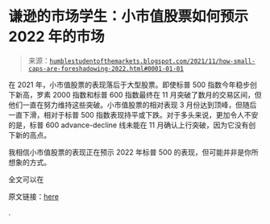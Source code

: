 <!--yml

类别：未分类

日期：2024-05-18 01:51:14

-->

# 谦逊的市场学生：小市值股票如何预示 2022 年的市场

> 来源：[`humblestudentofthemarkets.blogspot.com/2021/11/how-small-caps-are-foreshadowing-2022.html#0001-01-01`](https://humblestudentofthemarkets.blogspot.com/2021/11/how-small-caps-are-foreshadowing-2022.html#0001-01-01)

在 2021 年，小市值股票的表现落后于大型股票。即使标普 500 指数今年稳步创下新高，罗素 2000 指数和标普 600 指数最终在 11 月突破了数月的交易区间，但他们一直在努力维持这些突破。小市值股票的相对表现 3 月份达到顶峰，但随后一直下滑，相对于标普 500 指数表现持平或下跌。对于多头来说，更加令人不安的是，标普 600 advance-decline 线未能在 11 月确认上行突破，因为它没有创下新的高点。

我相信小市值股票的表现正在预示 2022 年标普 500 的表现，但可能并非是你所想象的方式。

全文可以在

原文链接：[here](https://humblestudentofthemarkets.com/2021/11/27/how-small-caps-are-foreshadowing-the-2022-market/)

.
